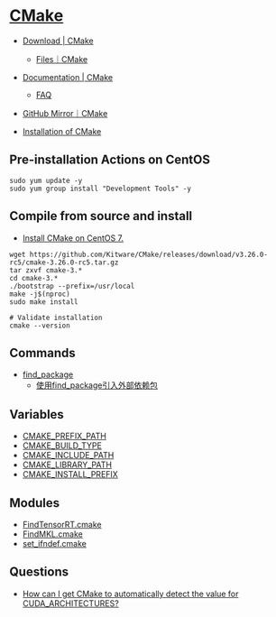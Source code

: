 # [CMake](https://cmake.org/)

+ [Download | CMake](https://cmake.org/download/)
  + [Files｜CMake](https://cmake.org/files/)
+ [Documentation | CMake](https://cmake.org/documentation/)
  + [FAQ](https://gitlab.kitware.com/cmake/community/-/wikis/FAQ)
+ [GitHub Mirror｜CMake](https://github.com/Kitware/CMake)

+ [Installation of CMake](https://www.linuxfromscratch.org/blfs/view/svn/general/cmake.html)

## Pre-installation Actions on CentOS

```shell
sudo yum update -y
sudo yum group install "Development Tools" -y
```

## Compile from source and install

+ [Install CMake on CentOS 7.](https://gist.github.com/1duo/38af1abd68a2c7fe5087532ab968574e)

```shell
wget https://github.com/Kitware/CMake/releases/download/v3.26.0-rc5/cmake-3.26.0-rc5.tar.gz
tar zxvf cmake-3.*
cd cmake-3.*
./bootstrap --prefix=/usr/local
make -j$(nproc)
sudo make install

# Validate installation
cmake --version
```

## Commands

+ [find_package](https://cmake.org/cmake/help/latest/command/find_package.html)
  + [使用find_package引入外部依赖包](https://github.com/BrightXiaoHan/CMakeTutorial/tree/master/FindPackage)

## Variables

+ [CMAKE_PREFIX_PATH](https://cmake.org/cmake/help/latest/variable/CMAKE_PREFIX_PATH.html)
+ [CMAKE_BUILD_TYPE](https://cmake.org/cmake/help/latest/variable/CMAKE_BUILD_TYPE.html)
+ [CMAKE_INCLUDE_PATH](https://cmake.org/cmake/help/latest/variable/CMAKE_INCLUDE_PATH.html)
+ [CMAKE_LIBRARY_PATH](https://cmake.org/cmake/help/latest/variable/CMAKE_LIBRARY_PATH.html)
+ [CMAKE_INSTALL_PREFIX](https://cmake.org/cmake/help/latest/variable/CMAKE_INSTALL_PREFIX.html)

## Modules

+ [FindTensorRT.cmake](https://gist.github.com/OlivierLDff/aafaee8373a2337fef8cd5d2ece973c7)
+ [FindMKL.cmake](https://github.com/facebookresearch/faiss/blob/main/cmake/FindMKL.cmake)
+ [set_ifndef.cmake](https://github.com/NVIDIA/TensorRT/blob/main/cmake/modules/set_ifndef.cmake)
  
## Questions

+ [How can I get CMake to automatically detect the value for CUDA_ARCHITECTURES?](https://stackoverflow.com/questions/68223398/how-can-i-get-cmake-to-automatically-detect-the-value-for-cuda-architectures)
